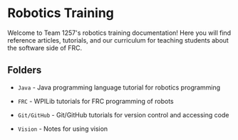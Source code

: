 # Robotics Training

Welcome to Team 1257's robotics training documentation! Here you will find reference articles, tutorials, and our curriculum for teaching students about the software side of FRC.

## Folders

- `Java` - Java programming language tutorial for robotics programming

- `FRC` - WPILib tutorials for FRC programming of robots

- `Git/GitHub` - Git/GitHub tutorials for version control and accessing code

- `Vision` - Notes for using vision

